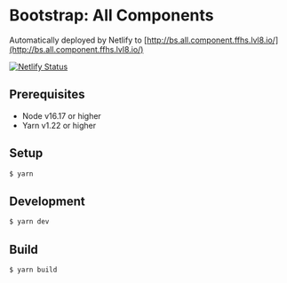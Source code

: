 # Bootstrap: All Components

Automatically deployed by Netlify to [http://bs.all.component.ffhs.lvl8.io/](http://bs.all.component.ffhs.lvl8.io/)

[![Netlify Status](https://api.netlify.com/api/v1/badges/492a2f89-c80c-4627-a365-aff95b520b5e/deploy-status)](https://app.netlify.com/sites/splendorous-taffy-499368/deploys)

## Prerequisites

* Node v16.17 or higher
* Yarn v1.22 or higher

## Setup

```sh
$ yarn
```

## Development

```sh
$ yarn dev
```

## Build

```sh
$ yarn build
```
